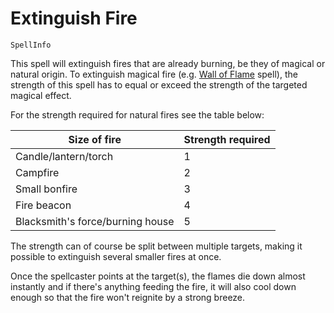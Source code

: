 # Extinguish Fire

`SpellInfo`

This spell will extinguish fires that are already burning, be they of magical or natural origin. To extinguish magical fire (e.g. [Wall of Flame](spell:wall_of_flame) spell), the strength of this spell has to equal or exceed the strength of the targeted magical effect.

For the strength required for natural fires see the table below:

| Size of fire | Strength required |
| ---------- | --------------------- |
| Candle/lantern/torch | 1 |
| Campfire | 2 |
| Small bonfire | 3 |
| Fire beacon | 4 |
| Blacksmith's force/burning house | 5 |

The strength can of course be split between multiple targets, making it possible to extinguish several smaller fires at once.

Once the spellcaster points at the target(s), the flames die down almost instantly and if there's anything feeding the fire, it will also cool down enough so that the fire won't reignite by a strong breeze.
